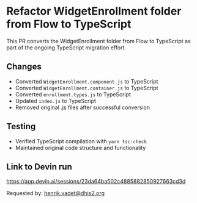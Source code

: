 # Refactor WidgetEnrollment folder from Flow to TypeScript

This PR converts the WidgetEnrollment folder from Flow to TypeScript as part of the ongoing TypeScript migration effort.

## Changes
- Converted `WidgetEnrollment.component.js` to TypeScript
- Converted `WidgetEnrollment.container.js` to TypeScript
- Converted `enrollment.types.js` to TypeScript
- Updated `index.js` to TypeScript
- Removed original .js files after successful conversion

## Testing
- Verified TypeScript compilation with `yarn tsc:check`
- Maintained original code structure and functionality

## Link to Devin run
https://app.devin.ai/sessions/23da64ba502c4885882850927663cd3d

Requested by: henrik.vadet@dhis2.org
